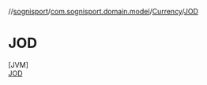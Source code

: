 //[sognisport](../../../../index.md)/[com.sognisport.domain.model](../../index.md)/[Currency](../index.md)/[JOD](index.md)

# JOD

[JVM]\
[JOD](index.md)
